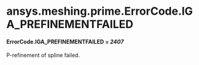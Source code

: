<a id="ansys-meshing-prime-errorcode-iga-prefinementfailed"></a>

# ansys.meshing.prime.ErrorCode.IGA_PREFINEMENTFAILED

<a id="ansys.meshing.prime.ErrorCode.IGA_PREFINEMENTFAILED"></a>

#### ErrorCode.IGA_PREFINEMENTFAILED *= 2407*

P-refinement of spline failed.

<!-- !! processed by numpydoc !! -->
